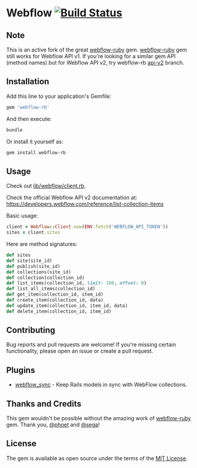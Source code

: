 # Webflow [![Build Status](https://github.com/vfonic/webflow-rb/workflows/build/badge.svg)](https://github.com/vfonic/webflow-rb/actions)

## Note

This is an active fork of the great [webflow-ruby](https://github.com/penseo/webflow-ruby) gem. [webflow-ruby](https://github.com/penseo/webflow-ruby) gem still works for Webflow API v1. If you're looking for a similar gem API (method names) but for Webflow API v2, try webflow-rb [api-v2](https://github.com/vfonic/webflow-rb/tree/api-v2) branch.

## Installation

Add this line to your application's Gemfile:

```ruby
gem 'webflow-rb'
```

And then execute:

```bash
bundle
```

Or install it yourself as:

```bash
gem install webflow-rb
```

## Usage

Check out [lib/webflow/client.rb](lib/webflow/client.rb).

Check the official Webflow API v2 documentation at: https://developers.webflow.com/reference/list-collection-items

Basic usage:

```ruby
client = Webflow::Client.new(ENV.fetch('WEBFLOW_API_TOKEN'))
sites = client.sites
```

Here are method signatures:

```ruby
def sites
def site(site_id)
def publish(site_id)
def collections(site_id)
def collection(collection_id)
def list_items(collection_id, limit: 100, offset: 0)
def list_all_items(collection_id)
def get_item(collection_id, item_id)
def create_item(collection_id, data)
def update_item(collection_id, item_id, data)
def delete_item(collection_id, item_id)
```

## Contributing

Bug reports and pull requests are welcome!
If you're missing certain functionality, please open an issue or create a pull request.

## Plugins

- [webflow_sync](https://github.com/vfonic/webflow_sync) - Keep Rails models in sync with WebFlow collections.

## Thanks and Credits

This gem wouldn't be possible without the amazing work of [webflow-ruby](https://github.com/penseo/webflow-ruby) gem. Thank you, [@phoet](https://github.com/phoet) and [@sega](https://github.com/sega)!

## License

The gem is available as open source under the terms of the [MIT License](http://opensource.org/licenses/MIT).
